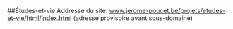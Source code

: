 ##Études-et-vie
Addresse du site: www.jerome-poucet.be/projets/etudes-et-vie/html/index.html (adresse provisoire avant sous-domaine)